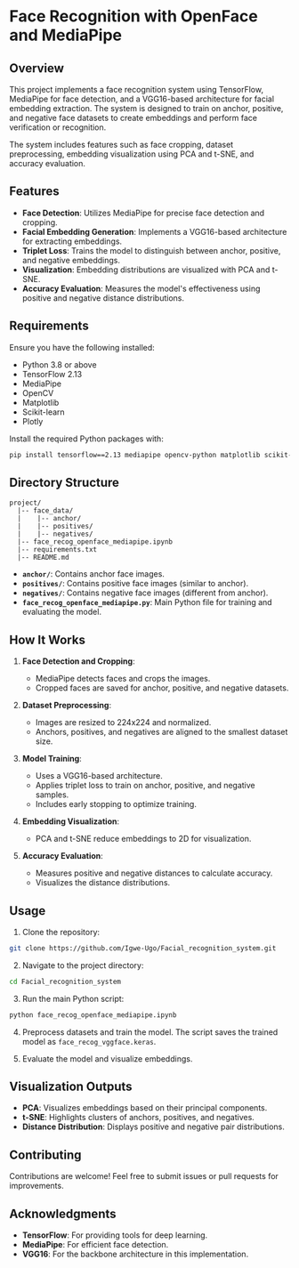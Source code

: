 # Face Recognition with OpenFace and MediaPipe

## Overview
This project implements a face recognition system using TensorFlow, MediaPipe for face detection, and a VGG16-based architecture for facial embedding extraction. The system is designed to train on anchor, positive, and negative face datasets to create embeddings and perform face verification or recognition.

The system includes features such as face cropping, dataset preprocessing, embedding visualization using PCA and t-SNE, and accuracy evaluation.

## Features
- **Face Detection**: Utilizes MediaPipe for precise face detection and cropping.
- **Facial Embedding Generation**: Implements a VGG16-based architecture for extracting embeddings.
- **Triplet Loss**: Trains the model to distinguish between anchor, positive, and negative embeddings.
- **Visualization**: Embedding distributions are visualized with PCA and t-SNE.
- **Accuracy Evaluation**: Measures the model's effectiveness using positive and negative distance distributions.

## Requirements
Ensure you have the following installed:
- Python 3.8 or above
- TensorFlow 2.13
- MediaPipe
- OpenCV
- Matplotlib
- Scikit-learn
- Plotly

Install the required Python packages with:
```bash
pip install tensorflow==2.13 mediapipe opencv-python matplotlib scikit-learn plotly
```

## Directory Structure
```
project/
  |-- face_data/
  |    |-- anchor/
  |    |-- positives/
  |    |-- negatives/
  |-- face_recog_openface_mediapipe.ipynb
  |-- requirements.txt
  |-- README.md
```

- **`anchor/`**: Contains anchor face images.
- **`positives/`**: Contains positive face images (similar to anchor).
- **`negatives/`**: Contains negative face images (different from anchor).
- **`face_recog_openface_mediapipe.py`**: Main Python file for training and evaluating the model.

## How It Works
1. **Face Detection and Cropping**:
   - MediaPipe detects faces and crops the images.
   - Cropped faces are saved for anchor, positive, and negative datasets.

2. **Dataset Preprocessing**:
   - Images are resized to 224x224 and normalized.
   - Anchors, positives, and negatives are aligned to the smallest dataset size.

3. **Model Training**:
   - Uses a VGG16-based architecture.
   - Applies triplet loss to train on anchor, positive, and negative samples.
   - Includes early stopping to optimize training.

4. **Embedding Visualization**:
   - PCA and t-SNE reduce embeddings to 2D for visualization.

5. **Accuracy Evaluation**:
   - Measures positive and negative distances to calculate accuracy.
   - Visualizes the distance distributions.

## Usage
1. Clone the repository:
```bash
git clone https://github.com/Igwe-Ugo/Facial_recognition_system.git
```

2. Navigate to the project directory:
```bash
cd Facial_recognition_system
```

3. Run the main Python script:
```bash
python face_recog_openface_mediapipe.ipynb
```

4. Preprocess datasets and train the model. The script saves the trained model as `face_recog_vggface.keras`.

5. Evaluate the model and visualize embeddings.

## Visualization Outputs
- **PCA**: Visualizes embeddings based on their principal components.
- **t-SNE**: Highlights clusters of anchors, positives, and negatives.
- **Distance Distribution**: Displays positive and negative pair distributions.

## Contributing
Contributions are welcome! Feel free to submit issues or pull requests for improvements.

## Acknowledgments
- **TensorFlow**: For providing tools for deep learning.
- **MediaPipe**: For efficient face detection.
- **VGG16**: For the backbone architecture in this implementation.

